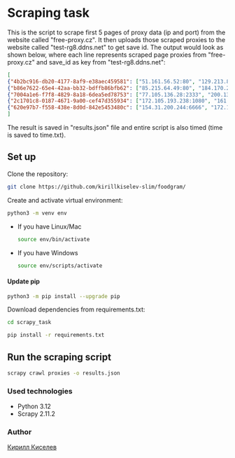 # Scraping task

This is the script to scrape first 5 pages of proxy data (ip and port)
from the website called "free-proxy.cz". It then uploads those scraped proxies to the website called "test-rg8.ddns.net"
to get save id. The output would look as shown below, where each line represents scraped page proxies from "free-proxy.cz"
and save_id as key from "test-rg8.ddns.net":
```json
[
{"4b2bc916-db20-4177-8af9-e38aec459581": ["51.161.56.52:80", "129.213.89.36:80", "51.222.32.203:3128", "20.115.83.26:80", "165.227.196.37:57044", "104.129.194.99:9443", "23.19.244.109:1080", "34.122.187.196:80", "162.223.90.130:80", "3.229.228.77:3128", "172.104.209.44:1080", "208.87.243.199:9898", "50.6.192.54:3128", "91.107.252.136:80", "154.12.253.232:61015", "178.170.9.226:80", "138.68.21.132:52639", "40.76.69.94:8080", "178.16.129.11:80", "51.38.191.151:80", "193.203.70.30:3128", "51.195.137.60:80", "50.6.192.27:3128", "51.254.121.123:8088", "213.251.163.57:8888", "5.196.119.174:3128", "164.92.86.113:63133", "20.118.221.52:3128", "165.225.212.253:10422", "72.167.46.207:1080"]},
{"b86e7622-65e4-42aa-bb32-bdffb86bfb62": ["85.215.64.49:80", "184.170.249.65:4145", "165.232.129.150:80", "199.58.184.97:4145", "167.172.159.43:42929", "107.152.98.5:4145", "5.75.130.49:80", "67.201.59.70:4145", "199.102.104.70:4145", "72.37.216.68:4145", "104.238.98.87:45803", "72.37.217.3:4145", "144.217.237.179:32309", "107.181.168.145:4145", "89.46.249.170:12345", "104.129.194.99:10006", "78.28.152.111:80", "51.178.141.222:59166", "174.64.199.82:4145", "172.233.254.134:1080", "37.59.56.111:59166", "66.29.129.53:64930", "184.178.172.26:4145", "46.47.197.210:3128", "174.77.111.198:49547", "161.97.173.42:59116", "165.22.204.32:59166", "98.181.137.80:4145", "98.170.57.241:4145", "72.214.108.67:4145"]},
{"7004a1e6-f7f8-4829-8a18-6dea5ed78753": ["77.105.136.28:2333", "200.133.247.3:3130", "190.95.132.190:999", "144.217.237.180:51010", "145.239.95.118:10084", "191.102.248.5:8085", "94.61.57.219:8118", "147.161.167.5:10010", "172.104.129.235:1080", "162.214.165.203:80", "196.1.92.12:80", "192.111.130.2:4145", "198.8.94.174:39078", "147.161.167.9:10392", "154.64.226.138:80", "172.233.25.232:1080", "192.73.244.36:80", "185.31.200.191:32322", "143.42.191.48:80", "192.111.139.162:4145", "191.252.181.107:3128", "109.123.254.43:45149", "181.205.190.52:4153", "190.110.226.122:80", "165.225.24.51:10552", "109.61.42.223:80", "165.225.240.232:9401", "50.235.117.234:39593", "154.65.39.8:80", "51.222.241.157:62477"]},
{"2c1701c8-0187-4671-9a00-cef47d355934": ["172.105.193.238:1080", "161.97.161.81:32512", "212.83.143.97:50322", "165.225.205.14:10006", "137.184.133.124:31064", "191.252.191.254:3128", "154.31.200.104:6666", "72.10.164.178:31201", "72.195.34.35:27360", "154.203.132.55:8080", "51.89.173.40:4597", "111.238.48.221:80", "211.34.78.179:8080", "31.170.22.127:1080", "189.201.187.3:4145", "192.99.169.19:8452", "154.31.200.196:6666", "162.210.192.171:65046", "198.49.68.80:80", "154.203.132.55:8090", "154.31.200.130:6666", "104.129.192.170:10801", "154.31.200.197:6666", "192.162.232.15:1080", "154.31.200.57:6666", "97.74.87.226:80", "68.183.143.134:80", "158.160.63.194:8090", "212.31.100.138:4153", "154.31.200.83:6666"]},
{"620e97b7-f558-438e-8d0d-842e5453480c": ["154.31.200.244:6666", "172.104.164.41:1080", "146.59.202.70:80", "178.255.44.62:2027", "154.31.200.10:6666", "154.31.200.110:6666", "80.13.39.65:80", "154.31.200.68:6666", "196.223.129.21:80", "1.248.219.25:8080", "45.43.11.72:1080", "67.43.228.253:15085", "212.88.109.97:8080", "74.56.228.180:4145", "85.248.57.129:4153", "178.48.68.61:18080", "154.31.200.214:6666", "72.10.160.172:32309", "45.119.133.218:3128", "89.46.249.248:5432", "190.223.60.131:8080", "154.31.200.156:6666", "154.31.200.179:6666", "154.31.200.25:6666", "154.31.200.123:6666", "154.31.200.77:6666", "200.150.82.172:3128", "78.133.163.190:4145", "201.20.110.35:60606", "81.56.78.85:80"]}
]
```

The result is saved in "results.json" file and entire script is also timed (time is saved to time.txt).


## Set up

Clone the repository:

```bash
git clone https://github.com/kirillkiselev-slim/foodgram/
```

Create and activate virtual environment:

```bash
python3 -m venv env
```

* If you have Linux/Mac

    ```bash
    source env/bin/activate
    ```

* If you have Windows

    ```bash
    source env/scripts/activate
    ```
#### Update pip
```bash
python3 -m pip install --upgrade pip
```

Download dependencies from requirements.txt:

```bash
cd scrapy_task
```

```bash
pip install -r requirements.txt
```

## Run the scraping script

```bash
scrapy crawl proxies -o results.json
```


### Used technologies

* Python 3.12
* Scrapy 2.11.2

### Author

[Кирилл Киселев](https://github.com/kirillkiselev-slim)